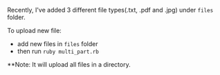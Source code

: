 Recently, I've added 3 different file types(.txt, .pdf and .jpg) under `files` folder.

To upload new file:
  - add new files in `files` folder
  - then run `ruby multi_part.rb`
  
**Note: It will upload all files in a directory.
